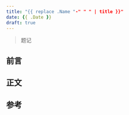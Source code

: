 ```yaml
---
title: "{{ replace .Name "-" " " | title }}"
date: {{ .Date }}
draft: true
---
```


> 题记
## 前言
## 正文
## 参考